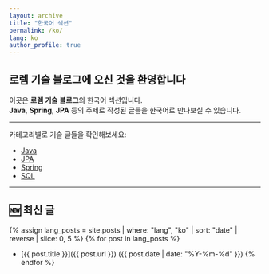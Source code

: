 ```yaml
---
layout: archive
title: "한국어 섹션"
permalink: /ko/
lang: ko
author_profile: true
---
```


## **로렘 기술 블로그에 오신 것을 환영합니다**

이곳은 **로렘 기술 블로그**의 한국어 섹션입니다.  
**Java**, **Spring**, **JPA** 등의 주제로 작성된 글들을 한국어로 만나보실 수 있습니다.

---
카테고리별로 기술 글들을 확인해보세요:

- [Java](/ko/categories/java/)
- [JPA](/ko/categories/jpa/)
- [Spring](/ko/categories/spring/)
- [SQL](/ko/categories/sql/)

---
## 🆕 최신 글

{% assign lang_posts = site.posts | where: "lang", "ko" | sort: "date" | reverse | slice: 0, 5 %}
{% for post in lang_posts %}
- [{{ post.title }}]({{ post.url }}) ({{ post.date | date: "%Y-%m-%d" }})
{% endfor %}


